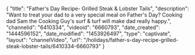 {
    "title": "Father's Day Recipe- Grilled Steak & Lobster Tails",
    "description": "Want to treat your dad to a very special meal on Father's Day? Cooking dad Sam the Cooking Guy's surf & turf will make dad really happy.",
    "channelid": "6410334",
    "videoid": "6660793",
    "date_created": "1444596152",
    "date_modified": "1453926497",
    "type": "captivate",
    "layout": "channelVideo",
    "url": "\/holidays\/father-s-day-recipe-grilled-steak-lobster-tails\/6410334-6660793"
}